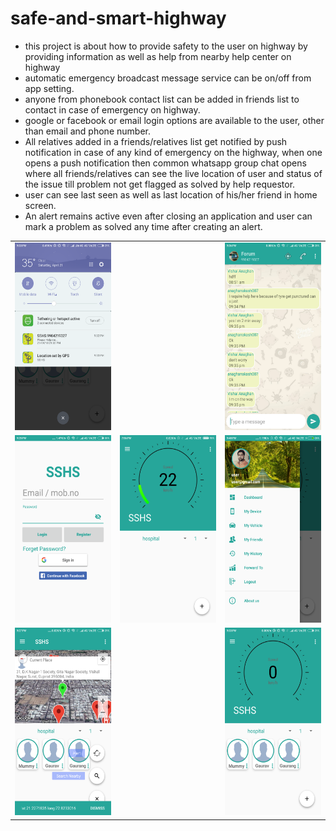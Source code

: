 # safe-and-smart-highway


* this project is about how to provide safety to the user on highway by providing information as well as help from nearby help center on highway
* automatic emergency broadcast message service can be on/off from app setting.
* anyone from phonebook contact list can be added in friends list to contact in case of emergency on highway.
* google or facebook or email login options are available to the user, other than email and phone number.
* All relatives added in a friends/relatives list get notified by push notification in case of any kind of emergency on the highway, when one opens a push notification then common whatsapp group chat opens where all friends/relatives can see the live location of user and status of the issue till problem not get flagged as solved by help requestor.
* user can see last seen as well as last location of his/her friend in home screen.
* An alert remains active even after closing an application and user can mark a problem as solved any time after creating an alert.

<table rows='3' cols='3'>

<tr>
<td><img alt='Help request_notification' src='images/help_request_notification.png' width=175px height=300px/></td><td>  
<td><img alt='Group_chat_panel' src='images/group_chat_panel.png' width=175px height=300px/></td>
</tr>
<tr><td><img alt='Login_page' src='images/loginpage.png' width=175px height=300px/></td>
<td><img alt='Home_page' src='images/homepage.png' width=175px height=300px/></td>
<td><img alt='Navigation_Drawer' src='images/navigation_drawer.png' width=175px height=300px/>
</td></tr>

<tr><td><img alt='Search_Nearby_HelpCenter' src='images/search_nearby_help_center.png' width=175px height=300px/></td><td>
<td><img alt='speedometer_with_friendslist' src='images/speedometer_with_friendslist.png' width=175px height=300px/></td></tr>
</table>
